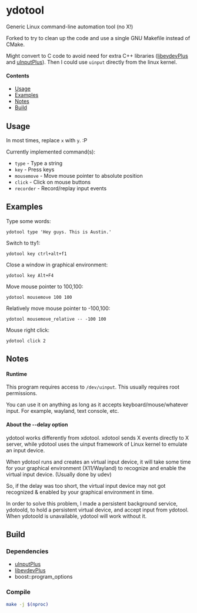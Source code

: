 # ydotool
Generic Linux command-line automation tool (no X!)

Forked to try to clean up the code and use a single GNU Makefile instead of CMake.

Might convert to C code to avoid need for extra C++ libraries ([libevdevPlus] and [uInputPlus]).
Then I could use `uinput` directly from the linux kernel.

#### Contents
- [Usage](#usage)
- [Examples](#examples)
- [Notes](#notes)
- [Build](#build)

## Usage
In most times, replace `x` with `y`. :P

Currently implemented command(s):
- `type` - Type a string
- `key` - Press keys
- `mousemove` - Move mouse pointer to absolute position
- `click` - Click on mouse buttons
- `recorder` - Record/replay input events

## Examples
Type some words:

    ydotool type 'Hey guys. This is Austin.'

Switch to tty1:

    ydotool key ctrl+alt+f1

Close a window in graphical environment:

    ydotool key Alt+F4

Move mouse pointer to 100,100:

    ydotool mousemove 100 100

Relatively move mouse pointer to -100,100:

    ydotool mousemove_relative -- -100 100

Mouse right click:

    ydotool click 2


## Notes
#### Runtime
This program requires access to `/dev/uinput`. This usually requires root permissions.

You can use it on anything as long as it accepts keyboard/mouse/whatever input. For example, wayland, text console, etc.

#### About the --delay option
ydotool works differently from xdotool. xdotool sends X events directly to X server, while ydotool uses the uinput framework of Linux kernel to emulate an input device.

When ydotool runs and creates an virtual input device, it will take some time for your graphical environment (X11/Wayland) to recognize and enable the virtual input device. (Usually done by udev)

So, if the delay was too short, the virtual input device may not got recognized & enabled by your graphical environment in time.

In order to solve this problem, I made a persistent background service, ydotoold, to hold a persistent virtual device, and accept input from ydotool. When ydotoold is unavailable, ydotool will work without it.

## Build
### Dependencies
- [uInputPlus]
- [libevdevPlus]
- boost::program\_options

### Compile

```bash
make -j $(nproc)
```

<!-- Links -->
[uinputplus]: https://github.com/YukiWorkshop/libuInputPlus
[libevdevplus]: https://github.com/YukiWorkshop/libevdevPlus
